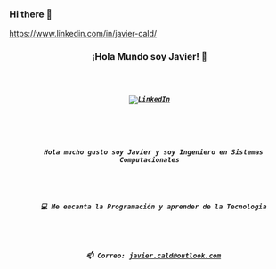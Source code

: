 ### Hi there 👋


<!--
**JavierCalderonMtz/JavierCalderonMtz** is a ✨ _special_ ✨ repository because its `README.md` (this file) appears on your GitHub profile.

Here are some ideas to get you started:

- 🔭 I’m currently working on ...
- 🌱 I’m currently learning ...
- 👯 I’m looking to collaborate on ...
- 🤔 I’m looking for help with ...
- 💬 Ask me about ...
- 📫 How to reach me: ...
- 😄 Pronouns: ...
- ⚡ Fun fact: ...
-->
https://www.linkedin.com/in/javier-cald/
<h3 align="center">¡Hola Mundo soy Javier! 👋</h3>
<h5 align="center">
  <code>

[![LinkedIn](https://img.shields.io/badge/-LINKEDIN-0077B5?style=for-the-badge&logo=linkedin&logoColor=white)](https://www.linkedin.com/in/javier-cald/)

<br>
<p align="center">
  Hola mucho gusto soy Javier y soy Ingeniero en Sistemas Computacionales
  <br>
  <p align="center">
  💻 Me encanta la Programación y aprender de la Tecnologia
  <br>
    <p align="center">
  📫 Correo: <a href="javier.cald@outlook.com">javier.cald@outlook.com</a>
</p>

